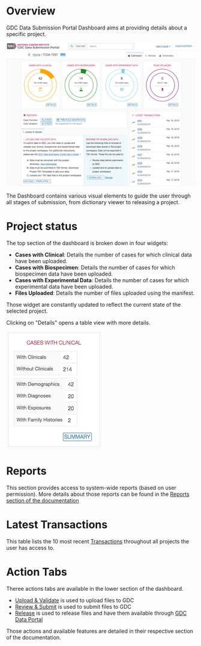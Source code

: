 # Overview

GDC Data Submission Portal Dashboard aims at providing details about a specific project.

[![GDC Submission Dashboard Page](images/GDC_Submission_Dashboard.png)](images/GDC_Submission_Dashboard.png "Click to see the full image.")

The Dashboard contains various visual elements to guide the user through all stages of submission, from dictionary viewer to releasing a project.

# Project status

The top section of the dashboard is broken down in four widgets:

* __Cases with Clinical__: Details the number of cases for which clinical data have been uploaded.
* __Cases with Biospecimen__: Details the number of cases for which biospecimen data have been uploaded.
* __Cases with Experimental Data__: Details the number of cases for which experimental data have been uploaded.
* __Files Uploaded__: Details the number of files uploaded using the manifest. 

Those widget are constantly updated to reflect the current state of the selected project.

Clicking on "Details" opens a table view with more details.

[![GDC Submission Dashboard Details Widget](images/GDC_Submission_Dashboard_Details.png)](images/GDC_Submission_Dashboard_Details.png "Click to see the full image.")

# Reports

This section provides access to system-wide reports (based on user permission). More details about those reports can be found in the [Reports section of the documentation](Reports.md)

# Latest Transactions

This table lists the 10 most recent [Transactions](Transactions.md) throughout all projects the user has access to.

# Action Tabs

Theree actions tabs are available in the lower section of the dashboard.

* [Upload & Validate](Upload_Data.md) is used to upload files to GDC
* [Review & Submit](Submit_Release.md) is used to submit files to GDC
* [Release](Submit_Release.md) is used to release files and have them available through [GDC Data Portal](../../Data_Portal/Users_Guide/Getting_Started.md)

Those actions and available features are detailed in their respective section of the documentation.

